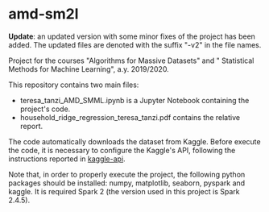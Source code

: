 # amd-sm2l

**Update**: an updated version with some minor fixes of the project has been added. The updated files are denoted with the suffix "-v2" in the file names.

Project for the courses "Algorithms for Massive Datasets" and " Statistical Methods for Machine Learning", a.y. 2019/2020.

This repository contains two main files:
- teresa_tanzi_AMD_SMML.ipynb is a Jupyter Notebook containing the project's code.
- household_ridge_regression_teresa_tanzi.pdf contains the relative report.

The code automatically downloads the dataset from Kaggle. Before execute the code, it is necessary to configure the Kaggle's API, following the instructions reported in [kaggle-api](https://github.com/Kaggle/kaggle-api).

Note that, in order to properly execute the project, the following python packages should be installed: numpy, matplotlib, seaborn, pyspark and kaggle. It is required Spark 2 (the version used in this project is Spark 2.4.5).
